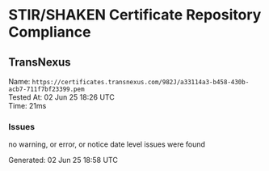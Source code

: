 # STIR/SHAKEN Certificate Repository Compliance

## TransNexus

Name: `https://certificates.transnexus.com/982J/a33114a3-b458-430b-acb7-711f7bf23399.pem`\
Tested At: 02 Jun 25 18:26 UTC\
Time: 21ms

### Issues

no warning, or error, or notice date level issues were found

Generated: 02 Jun 25 18:58 UTC